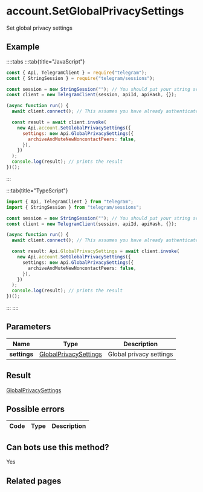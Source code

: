 # account.SetGlobalPrivacySettings

Set global privacy settings

## Example

::::tabs
:::tab{title="JavaScript"}

```js
const { Api, TelegramClient } = require("telegram");
const { StringSession } = require("telegram/sessions");

const session = new StringSession(""); // You should put your string session here
const client = new TelegramClient(session, apiId, apiHash, {});

(async function run() {
  await client.connect(); // This assumes you have already authenticated with .start()

  const result = await client.invoke(
    new Api.account.SetGlobalPrivacySettings({
      settings: new Api.GlobalPrivacySettings({
        archiveAndMuteNewNoncontactPeers: false,
      }),
    })
  );
  console.log(result); // prints the result
})();
```

:::

:::tab{title="TypeScript"}

```ts
import { Api, TelegramClient } from "telegram";
import { StringSession } from "telegram/sessions";

const session = new StringSession(""); // You should put your string session here
const client = new TelegramClient(session, apiId, apiHash, {});

(async function run() {
  await client.connect(); // This assumes you have already authenticated with .start()

  const result: Api.GlobalPrivacySettings = await client.invoke(
    new Api.account.SetGlobalPrivacySettings({
      settings: new Api.GlobalPrivacySettings({
        archiveAndMuteNewNoncontactPeers: false,
      }),
    })
  );
  console.log(result); // prints the result
})();
```

:::
::::

## Parameters

|     Name     | Type                                                                          | Description             |
| :----------: | ----------------------------------------------------------------------------- | ----------------------- |
| **settings** | [GlobalPrivacySettings](https://core.telegram.org/type/GlobalPrivacySettings) | Global privacy settings |

## Result

[GlobalPrivacySettings](https://core.telegram.org/type/GlobalPrivacySettings)

## Possible errors

| Code | Type | Description |
| :--: | ---- | ----------- |

## Can bots use this method?

Yes

## Related pages
